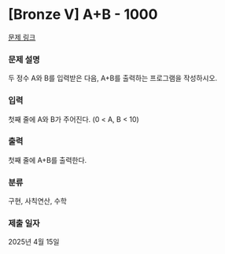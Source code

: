 # [Bronze V] A+B - 1000 

[문제 링크](https://www.acmicpc.net/problem/1000) 

### 문제 설명

<p>두 정수 A와 B를 입력받은 다음, A+B를 출력하는 프로그램을 작성하시오.</p>

### 입력 

 <p>첫째 줄에 A와 B가 주어진다. (0 < A, B < 10)</p>

### 출력 

 <p>첫째 줄에 A+B를 출력한다.</p>

### 분류

구현, 사칙연산, 수학

### 제출 일자

2025년 4월 15일